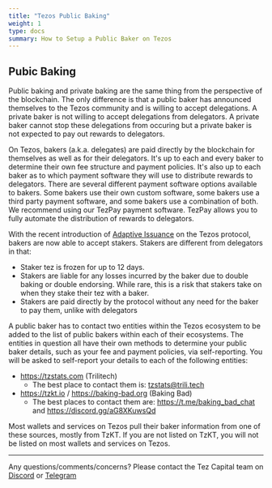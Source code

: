 ```yaml
---
title: "Tezos Public Baking"
weight: 1
type: docs
summary: How to Setup a Public Baker on Tezos
---
```


## Pubic Baking
Public baking and private baking are the same thing from the perspective of the blockchain. The only difference is that a public baker has announced themselves to the Tezos community and is willing to accept delegations. A private baker is not willing to accept delegations from delegators. A private baker cannot stop these delegations from occuring but a private baker is not expected to pay out rewards to delegators.

On Tezos, bakers (a.k.a. delegates) are paid directly by the blockchain for themselves as well as for their delegators. It's up to each and every baker to determine their own fee structure and payment policies. It's also up to each baker as to which payment software they will use to distribute rewards to delegators. There are several different payment software options available to bakers. Some bakers use their own custom software, some bakers use a third party payment software, and some bakers use a combination of both. We recommend using our TezPay payment software. TezPay allows you to fully automate the distribution of rewards to delegators.

With the recent introduction of [Adaptive Issuance](https://research-development.nomadic-labs.com/adaptive-issuance-paris.html#the-new-staker-role) on the Tezos protocol, bakers are now able to accept stakers. Stakers are different from delegators in that:
* Staker tez is frozen for up to 12 days.
* Stakers are liable for any losses incurred by the baker due to double baking or double endorsing. While rare, this is a risk that stakers take on when they stake their tez with a baker.
* Stakers are paid directly by the protocol without any need for the baker to pay them, unlike with delegators

A public baker has to contact two entities within the Tezos ecosystem to be added to the list of public bakers within each of their ecosystems. The entities in question all have their own methods to determine your public baker details, such as your fee and payment policies, via self-reporting. You will be asked to self-report your details to each of the following entities:
* https://tzstats.com (Trilitech)
  * The best place to contact them is: tzstats@trili.tech
* https://tzkt.io / https://baking-bad.org (Baking Bad)
  * The best places to contact them are: https://t.me/baking_bad_chat and https://discord.gg/aG8XKuwsQd

Most wallets and services on Tezos pull their baker information from one of these sources, mostly from TzKT. If you are not listed on TzKT, you will not be listed on most wallets and services on Tezos.


---

Any questions/comments/concerns? Please contact the Tez Capital team on
[Discord](https://discord.gg/cVGMA4MaNM) or [Telegram](https://t.me/tezcapital) 